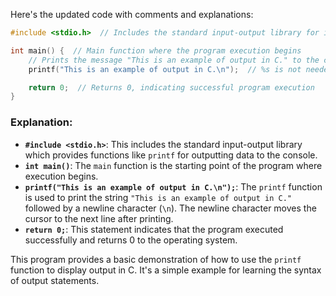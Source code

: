 Here's the updated code with comments and explanations:

```c
#include <stdio.h>  // Includes the standard input-output library for input-output operations

int main() {  // Main function where the program execution begins
    // Prints the message "This is an example of output in C." to the console
    printf("This is an example of output in C.\n");  // %s is not needed as it's a direct string literal

    return 0;  // Returns 0, indicating successful program execution
}
```

### Explanation:
- **`#include <stdio.h>`**: This includes the standard input-output library which provides functions like `printf` for outputting data to the console.
- **`int main()`**: The `main` function is the starting point of the program where execution begins.
- **`printf("This is an example of output in C.\n");`**: The `printf` function is used to print the string `"This is an example of output in C."` followed by a newline character (`\n`). The newline character moves the cursor to the next line after printing.
- **`return 0;`**: This statement indicates that the program executed successfully and returns 0 to the operating system.

This program provides a basic demonstration of how to use the `printf` function to display output in C. It's a simple example for learning the syntax of output statements.

